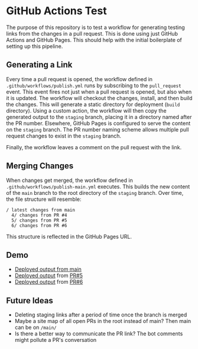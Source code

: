 # GitHub Actions Test

The purpose of this repository is to test a workflow for generating testing links from the changes in a pull request. This is done using just GitHub Actions and GitHub Pages. This should help with the initial boilerplate of setting up this pipeline.

## Generating a Link

Every time a pull request is opened, the workflow defined in `.github/workflows/publish.yml` runs by subscribing to the `pull_request` event. This event fires not just when a pull request is opened, but also when it is updated. The workflow will checkout the changes, install, and then build the changes. This will generate a static directory for deployment (`build` directory). Using a custom action, the workflow will then copy the generated output to the `staging` branch, placing it in a directory named after the PR number. Elsewhere, GitHub Pages is configured to serve the content on the `staging` branch. The PR number naming scheme allows multiple pull request changes to exist in the `staging` branch.

Finally, the workflow leaves a comment on the pull request with the link.

## Merging Changes

When changes get merged, the workflow defined in `.github/workflows/publish-main.yml` executes. This builds the new content of the `main` branch to the root directory of the `staging` branch. Over time, the file structure will resemble:

```
/ latest changes from main
  4/ changes from PR #4
  5/ changes from PR #5
  6/ changes from PR #6
```

This structure is reflected in the GitHub Pages URL.

## Demo

- [Deployed output from main](https://lucasgrinspan.github.io/github-actions-deploy-test/)
- [Deployed output](https://lucasgrinspan.github.io/github-actions-deploy-test/5/) from [PR#5](https://github.com/lucasgrinspan/github-actions-deploy-test/pull/5)
- [Deployed output](https://lucasgrinspan.github.io/github-actions-deploy-test/6/) from [PR#6](https://github.com/lucasgrinspan/github-actions-deploy-test/pull/6)

## Future Ideas

- Deleting staging links after a period of time once the branch is merged
- Maybe a site map of all open PRs in the root instead of main? Then main can be on `/main/`
- Is there a better way to communicate the PR link? The bot comments might pollute a PR's conversation
